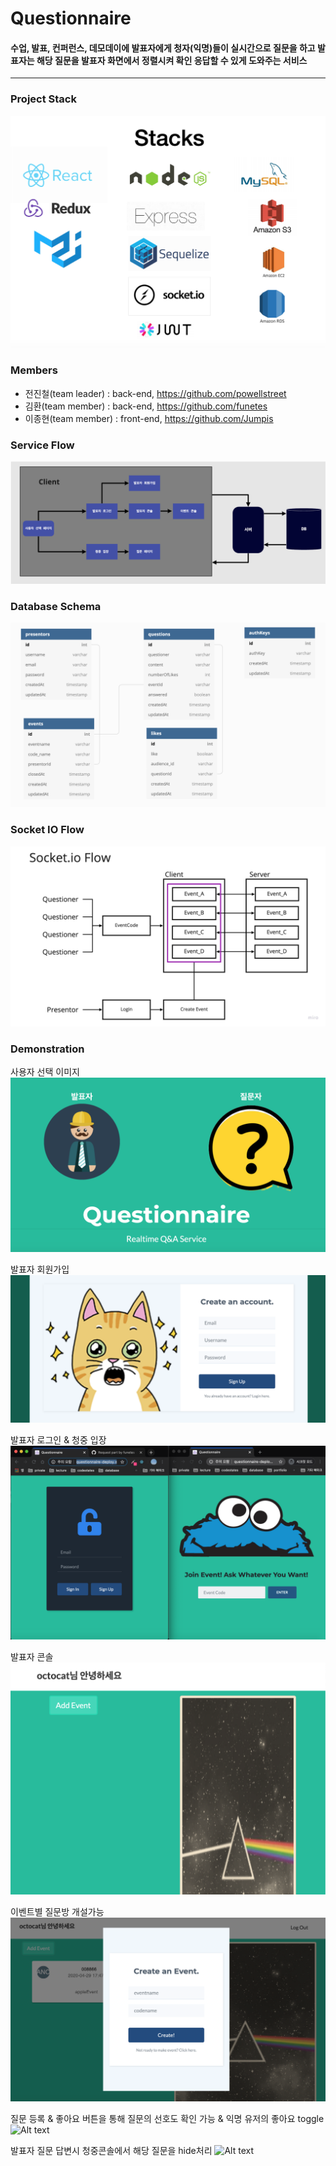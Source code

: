 # Questionnaire

#### 수업, 발표, 컨퍼런스, 데모데이에 발표자에게 청자(익명)들이 실시간으로 질문을 하고 발표자는 해당 질문을 발표자 화면에서 정렬시켜 확인 응답할 수 있게 도와주는 서비스

---

### Project Stack

![Alt text](readmeImg/stack.png)

### Members

- 전진철(team leader) : back-end, https://github.com/powellstreet
- 김환(team member) : back-end, https://github.com/funetes
- 이종현(team member) : front-end, https://github.com/Jumpis

### Service Flow

![Alt text](readmeImg/serviceFlow.png)

### Database Schema

![Alt text](readmeImg/schema.png)

### Socket IO Flow

![Alt text](readmeImg/socketIO_Flow.jpg)

### Demonstration

사용자 선택 이미지
![Alt text](readmeImg/intro.png)

발표자 회원가입
![Alt text](readmeImg/signup.png)

발표자 로그인 & 청중 입장
![Alt text](readmeImg/presenterAndAudience.png)

발표자 콘솔
![Alt text](readmeImg/afterLogin.png)

이벤트별 질문방 개설가능
![Alt text](readmeImg/createEvent.png)

질문 등록 &
좋아요 버튼을 통해 질문의 선호도 확인 가능 &
익명 유저의 좋아요 toggle
![Alt text](readmeImg/addQuestion.gif)

발표자 질문 답변시 청중콘솔에서 해당 질문을 hide처리
![Alt text](readmeImg/likeToggle.gif)
